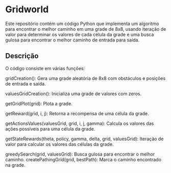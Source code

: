 # Gridworld
Este repositório contém um código Python que implementa um algoritmo para encontrar o melhor caminho em uma grade de 8x8, usando iteração de valor para determinar os valores de cada célula da grade e uma busca gulosa para encontrar o melhor caminho de entrada para saída.

## Descrição
O código consiste em várias funções:

gridCreation(): Gera uma grade aleatória de 8x8 com obstáculos e posições de entrada e saída.

valuesGridCreation(): Inicializa uma grade de valores com zeros.

getGridPlot(grid): Plota a grade.

getReward(grid, i, j): Retorna a recompensa de uma célula da grade.

getActionsValues(valuesGrid, grid, i, j, gamma): Calcula os valores das ações possíveis para uma célula da grade.

getStateRewards(theta, policy, gamma, delta, grid, valuesGrid): Iteração de valor para calcular os valores das células da grade.

greedySearch(grid, valuesGrid): Busca gulosa para encontrar o melhor caminho.
createPathingGrid(grid, bestPath): Marca o caminho encontrado na grade.